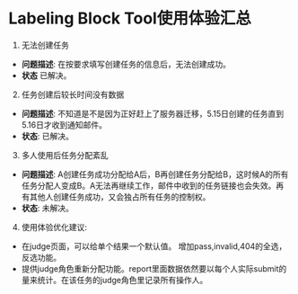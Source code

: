 # Labeling Block Tool使用体验汇总

1. 无法创建任务

  - **问题描述**: 在按要求填写创建任务的信息后，无法创建成功。 
  - **状态** 已解决。
  
2. 任务创建后较长时间没有数据

  - **问题描述**: 不知道是不是因为正好赶上了服务器迁移，5.15日创建的任务直到5.16日才收到通知邮件。
  - **状态**: 已解决。
  
3. 多人使用后任务分配紊乱
  - **问题描述**: A创建任务成功分配给A后，B再创建任务分配给B，这时候A的所有任务分配人变成B。A无法再继续工作，邮件中收到的任务链接也会失效。再有其他人创建任务成功，又会独占所有任务的控制权。
  - **状态**: 未解决。

4. 使用体验优化建议: 
  - 在judge页面，可以给单个结果一个默认值。 增加pass,invalid,404的全选，反选功能。
  - 提供judge角色重新分配功能。report里面数据依然要以每个人实际submit的量来统计。在该任务的judge角色里记录所有操作人。
